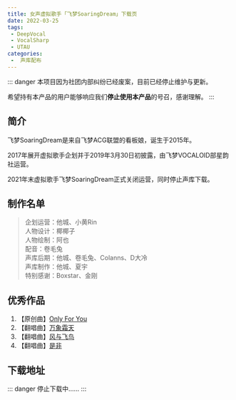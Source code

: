 ```yaml
---
title: 女声虚拟歌手「飞梦SoaringDream」下载页
date: 2022-03-25
tags:
 - DeepVocal
 - VocalSharp
 - UTAU
categories:
 -  声库配布
---
```


::: danger
本项目因为社团内部纠纷已经废案，目前已经停止维护与更新。

希望持有本产品的用户能够响应我们**停止使用本产品**的号召，感谢理解。
:::

简介
----
飞梦SoaringDream是来自飞梦ACG联盟的看板娘，诞生于2015年。

2017年展开虚拟歌手企划并于2019年3月30日初披露，由飞梦VOCALOID部星韵社运营。

2021年末虚拟歌手飞梦SoaringDream正式关闭运营，同时停止声库下载。

制作名单
----
>企划运营：他城、小黄Rin  
>人物设计：椰椰子  
>人物绘制：阿也  
>配音：卷毛兔  
>声库后期：他城、卷毛兔、Colanns、D大冷  
>声库制作：他城、夏宇  
>特别感谢：Boxstar、金刚  

优秀作品
----
1. 【原创曲】[Only For You](https://www.bilibili.com/video/BV1yv411s7Wb)  
2. 【翻唱曲】[万象霜天](https://www.bilibili.com/video/BV19N411R7Mt)  
3. 【翻唱曲】[风与飞鸟](https://www.bilibili.com/video/BV1sQ4y1D7hF)  
4. 【翻唱曲】[是非](https://www.bilibili.com/video/BV1k5411L76M)  

下载地址
----
::: danger
停止下载中……
:::